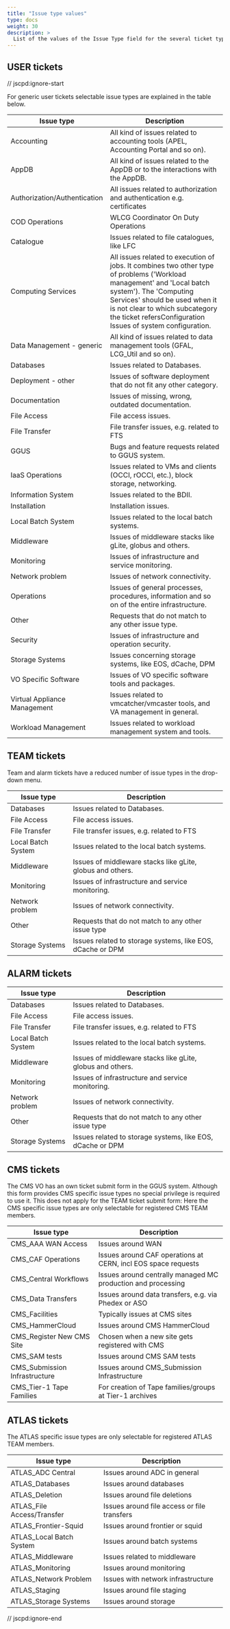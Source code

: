 ```yaml
---
title: "Issue type values"
type: docs
weight: 30
description: >
  List of the values of the Issue Type field for the several ticket types
---
```


## USER tickets

// jscpd:ignore-start

For generic user tickets selectable issue types are explained in the table
below.

| Issue type                   | Description                                                                                                                                                                                                                                                                        |
| ---------------------------- | ---------------------------------------------------------------------------------------------------------------------------------------------------------------------------------------------------------------------------------------------------------------------------------- |
| Accounting                   | All kind of issues related to accounting tools (APEL, Accounting Portal and so on).                                                                                                                                                                                                |
| AppDB                        | All kind of issues related to the AppDB or to the interactions with the AppDB.                                                                                                                                                                                                     |
| Authorization/Authentication | All issues related to authorization and authentication e.g. certificates                                                                                                                                                                                                           |
| COD Operations               | WLCG Coordinator On Duty Operations                                                                                                                                                                                                                                                |
| Catalogue                    | Issues related to file catalogues, like LFC                                                                                                                                                                                                                                        |
| Computing Services           | All issues related to execution of jobs. It combines two other type of problems ('Workload management' and 'Local batch system'). The 'Computing Services' should be used when it is not clear to which subcategory the ticket refersConfiguration Issues of system configuration. |
| Data Management - generic    | All kind of issues related to data management tools (GFAL, LCG_Util and so on).                                                                                                                                                                                                    |
| Databases                    | Issues related to Databases.                                                                                                                                                                                                                                                       |
| Deployment - other           | Issues of software deployment that do not fit any other category.                                                                                                                                                                                                                  |
| Documentation                | Issues of missing, wrong, outdated documentation.                                                                                                                                                                                                                                  |
| File Access                  | File access issues.                                                                                                                                                                                                                                                                |
| File Transfer                | File transfer issues, e.g. related to FTS                                                                                                                                                                                                                                          |
| GGUS                         | Bugs and feature requests related to GGUS system.                                                                                                                                                                                                                                  |
| IaaS Operations              | Issues related to VMs and clients (OCCI, rOCCI, etc.), block storage, networking.                                                                                                                                                                                                  |
| Information System           | Issues related to the BDII.                                                                                                                                                                                                                                                        |
| Installation                 | Installation issues.                                                                                                                                                                                                                                                               |
| Local Batch System           | Issues related to the local batch systems.                                                                                                                                                                                                                                         |
| Middleware                   | Issues of middleware stacks like gLite, globus and others.                                                                                                                                                                                                                         |
| Monitoring                   | Issues of infrastructure and service monitoring.                                                                                                                                                                                                                                   |
| Network problem              | Issues of network connectivity.                                                                                                                                                                                                                                                    |
| Operations                   | Issues of general processes, procedures, information and so on of the entire infrastructure.                                                                                                                                                                                       |
| Other                        | Requests that do not match to any other issue type.                                                                                                                                                                                                                                |
| Security                     | Issues of infrastructure and operation security.                                                                                                                                                                                                                                   |
| Storage Systems              | Issues concerning storage systems, like EOS, dCache, DPM                                                                                                                                                                                                                           |
| VO Specific Software         | Issues of VO specific software tools and packages.                                                                                                                                                                                                                                 |
| Virtual Appliance Management | Issues related to vmcatcher/vmcaster tools, and VA management in general.                                                                                                                                                                                                          |
| Workload Management          | Issues related to workload management system and tools.                                                                                                                                                                                                                            |

## TEAM tickets

Team and alarm tickets have a reduced number of issue types in the drop-down
menu.

| Issue type         | Description                                                |
| ------------------ | ---------------------------------------------------------- |
| Databases          | Issues related to Databases.                               |
| File Access        | File access issues.                                        |
| File Transfer      | File transfer issues, e.g. related to FTS                  |
| Local Batch System | Issues related to the local batch systems.                 |
| Middleware         | Issues of middleware stacks like gLite, globus and others. |
| Monitoring         | Issues of infrastructure and service monitoring.           |
| Network problem    | Issues of network connectivity.                            |
| Other              | Requests that do not match to any other issue type         |
| Storage Systems    | Issues related to storage systems, like EOS, dCache or DPM |

## ALARM tickets

| Issue type         | Description                                                |
| ------------------ | ---------------------------------------------------------- |
| Databases          | Issues related to Databases.                               |
| File Access        | File access issues.                                        |
| File Transfer      | File transfer issues, e.g. related to FTS                  |
| Local Batch System | Issues related to the local batch systems.                 |
| Middleware         | Issues of middleware stacks like gLite, globus and others. |
| Monitoring         | Issues of infrastructure and service monitoring.           |
| Network problem    | Issues of network connectivity.                            |
| Other              | Requests that do not match to any other issue type         |
| Storage Systems    | Issues related to storage systems, like EOS, dCache or DPM |

## CMS tickets

The CMS VO has an own ticket submit form in the GGUS system. Although this form
provides CMS specific issue types no special privilege is required to use it.
This does not apply for the TEAM ticket submit form: Here the CMS specific issue
types are only selectable for registered CMS TEAM members.

| Issue type                    | Description                                                   |
| ----------------------------- | ------------------------------------------------------------- |
| CMS_AAA WAN Access            | Issues around WAN                                             |
| CMS_CAF Operations            | Issues around CAF operations at CERN, incl EOS space requests |
| CMS_Central Workflows         | Issues around centrally managed MC production and processing  |
| CMS_Data Transfers            | Issues around data transfers, e.g. via Phedex or ASO          |
| CMS_Facilities                | Typically issues at CMS sites                                 |
| CMS_HammerCloud               | Issues around CMS HammerCloud                                 |
| CMS_Register New CMS Site     | Chosen when a new site gets registered with CMS               |
| CMS_SAM tests                 | Issues around CMS SAM tests                                   |
| CMS_Submission Infrastructure | Issues around CMS_Submission Infrastructure                   |
| CMS_Tier-1 Tape Families      | For creation of Tape families/groups at Tier-1 archives       |

## ATLAS tickets

The ATLAS specific issue types are only selectable for registered ATLAS TEAM
members.

| Issue type                 | Description                                 |
| -------------------------- | ------------------------------------------- |
| ATLAS_ADC Central          | Issues around ADC in general                |
| ATLAS_Databases            | Issues around databases                     |
| ATLAS_Deletion             | Issues around file deletions                |
| ATLAS_File Access/Transfer | Issues around file access or file transfers |
| ATLAS_Frontier-Squid       | Issues around frontier or squid             |
| ATLAS_Local Batch System   | Issues around batch systems                 |
| ATLAS_Middleware           | Issues related to middleware                |
| ATLAS_Monitoring           | Issues around monitoring                    |
| ATLAS_Network Problem      | Issues with network infrastructure          |
| ATLAS_Staging              | Issues around file staging                  |
| ATLAS_Storage Systems      | Issues around storage                       |

// jscpd:ignore-end
